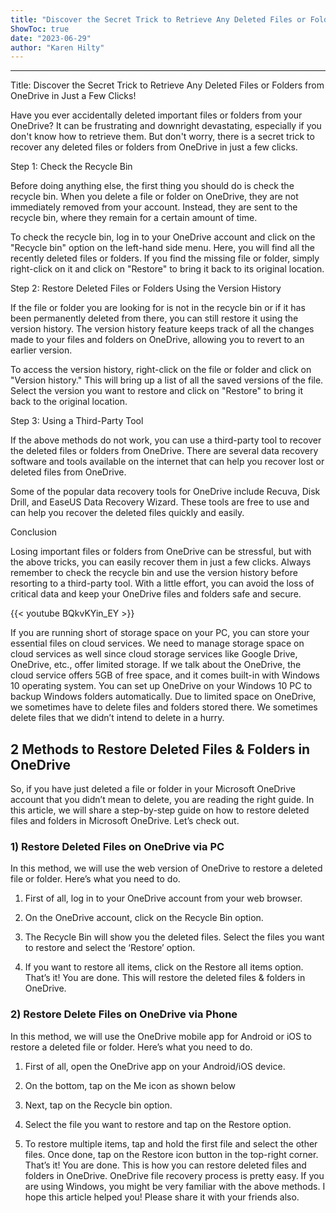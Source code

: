 ```yaml
---
title: "Discover the Secret Trick to Retrieve Any Deleted Files or Folders from OneDrive in Just a Few Clicks!"
ShowToc: true 
date: "2023-06-29"
author: "Karen Hilty"
---
```

*****
Title: Discover the Secret Trick to Retrieve Any Deleted Files or Folders from OneDrive in Just a Few Clicks!

Have you ever accidentally deleted important files or folders from your OneDrive? It can be frustrating and downright devastating, especially if you don't know how to retrieve them. But don't worry, there is a secret trick to recover any deleted files or folders from OneDrive in just a few clicks.

Step 1: Check the Recycle Bin

Before doing anything else, the first thing you should do is check the recycle bin. When you delete a file or folder on OneDrive, they are not immediately removed from your account. Instead, they are sent to the recycle bin, where they remain for a certain amount of time.

To check the recycle bin, log in to your OneDrive account and click on the "Recycle bin" option on the left-hand side menu. Here, you will find all the recently deleted files or folders. If you find the missing file or folder, simply right-click on it and click on "Restore" to bring it back to its original location.

Step 2: Restore Deleted Files or Folders Using the Version History

If the file or folder you are looking for is not in the recycle bin or if it has been permanently deleted from there, you can still restore it using the version history. The version history feature keeps track of all the changes made to your files and folders on OneDrive, allowing you to revert to an earlier version.

To access the version history, right-click on the file or folder and click on "Version history." This will bring up a list of all the saved versions of the file. Select the version you want to restore and click on "Restore" to bring it back to the original location.

Step 3: Using a Third-Party Tool

If the above methods do not work, you can use a third-party tool to recover the deleted files or folders from OneDrive. There are several data recovery software and tools available on the internet that can help you recover lost or deleted files from OneDrive.

Some of the popular data recovery tools for OneDrive include Recuva, Disk Drill, and EaseUS Data Recovery Wizard. These tools are free to use and can help you recover the deleted files quickly and easily.

Conclusion

Losing important files or folders from OneDrive can be stressful, but with the above tricks, you can easily recover them in just a few clicks. Always remember to check the recycle bin and use the version history before resorting to a third-party tool. With a little effort, you can avoid the loss of critical data and keep your OneDrive files and folders safe and secure.

{{< youtube BQkvKYin_EY >}} 



If you are running short of storage space on your PC, you can store your essential files on cloud services. We need to manage storage space on cloud services as well since cloud storage services like Google Drive, OneDrive, etc., offer limited storage.
If we talk about the OneDrive, the cloud service offers 5GB of free space, and it comes built-in with Windows 10 operating system. You can set up OneDrive on your Windows 10 PC to backup Windows folders automatically.
Due to limited space on OneDrive, we sometimes have to delete files and folders stored there. We sometimes delete files that we didn’t intend to delete in a hurry.

 
## 2 Methods to Restore Deleted Files & Folders in OneDrive


So, if you have just deleted a file or folder in your Microsoft OneDrive account that you didn’t mean to delete, you are reading the right guide. In this article, we will share a step-by-step guide on how to restore deleted files and folders in Microsoft OneDrive. Let’s check out.

 
### 1) Restore Deleted Files on OneDrive via PC


In this method, we will use the web version of OneDrive to restore a deleted file or folder. Here’s what you need to do.
1. First of all, log in to your OneDrive account from your web browser.

2. On the OneDrive account, click on the Recycle Bin option.

3. The Recycle Bin will show you the deleted files. Select the files you want to restore and select the ‘Restore’ option.

4. If you want to restore all items, click on the Restore all items option.
That’s it! You are done. This will restore the deleted files & folders in OneDrive.

 
### 2) Restore Delete Files on OneDrive via Phone


In this method, we will use the OneDrive mobile app for Android or iOS to restore a deleted file or folder. Here’s what you need to do.
1. First of all, open the OneDrive app on your Android/iOS device.
2. On the bottom, tap on the Me icon as shown below

3. Next, tap on the Recycle bin option.

4. Select the file you want to restore and tap on the Restore option.

5. To restore multiple items, tap and hold the first file and select the other files. Once done, tap on the Restore icon button in the top-right corner.
That’s it! You are done. This is how you can restore deleted files and folders in OneDrive.
OneDrive file recovery process is pretty easy. If you are using Windows, you might be very familiar with the above methods. I hope this article helped you! Please share it with your friends also.





